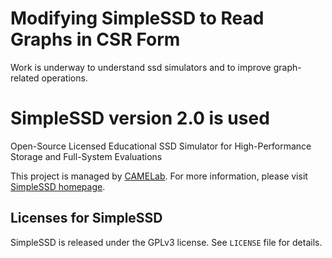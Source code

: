 # Modifying SimpleSSD to Read Graphs in CSR Form
Work is underway to understand ssd simulators and to improve graph-related operations.


# SimpleSSD version 2.0 is used
Open-Source Licensed Educational SSD Simulator for High-Performance Storage and Full-System Evaluations

This project is managed by [CAMELab](http://camelab.org).
For more information, please visit [SimpleSSD homepage](http://simplessd.org).

## Licenses for SimpleSSD
SimpleSSD is released under the GPLv3 license. See `LICENSE` file for details.
